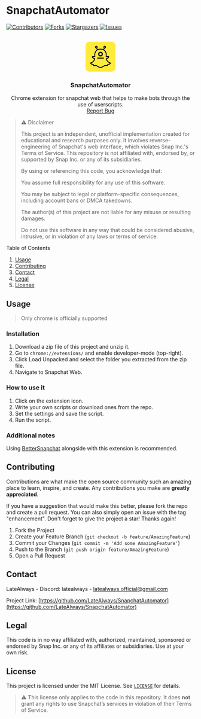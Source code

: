 # SnapchatAutomator

[![Contributors][contributors-shield]][contributors-url]
[![Forks][forks-shield]][forks-url]
[![Stargazers][stars-shield]][stars-url]
[![Issues][issues-shield]][issues-url]



<!-- PROJECT LOGO -->
<br />
<div align="center">
  <a href="https://github.com/LateAlways/SnapchatAutomator">
    <img src="logo.png" alt="Logo" width="80" height="80" style="border-radius: 10px;">
  </a>

<h3 align="center">SnapchatAutomator</h3>

  <p align="center">
    Chrome extension for snapchat web that helps to make bots through the use of userscripts.
    <br /><a href="https://github.com/LateAlways/SnapchatAutomator/issues">Report Bug</a>
  </p>
</div>

>⚠️ Disclaimer
>
>This project is an independent, unofficial implementation created for educational and research purposes only. It involves reverse-engineering of Snapchat's web interface, which violates Snap Inc.'s Terms of Service. This repository is not affiliated with, endorsed by, or supported by Snap Inc. or any of its subsidiaries.
>
>By using or referencing this code, you acknowledge that:
>
>You assume full responsibility for any use of this software.
>
>You may be subject to legal or platform-specific consequences, including account bans or DMCA takedowns.
>
>The author(s) of this project are not liable for any misuse or resulting damages.
>
>Do not use this software in any way that could be considered abusive, intrusive, or in violation of any laws or terms of service.


<!-- TABLE OF CONTENTS -->
<summary>Table of Contents</summary>
<ol>
  <li>
    <a href="#usage">Usage</a>
  </li>
  <li><a href="#contributing">Contributing</a></li>
  <li><a href="#contact">Contact</a></li>
  <li><a href="#legal">Legal</a></li>
  <li><a href="#license">License</a></li>
</ol>

## Usage 
>Only chrome is officially supported
### Installation
1. Download a zip file of this project and unzip it.
2. Go to `chrome://extensions/` and enable developer-mode (top-right).
3. Click Load Unpacked and select the folder you extracted from the zip file.
4. Navigate to Snapchat Web.

### How to use it
1. Click on the extension icon.
2. Write your own scripts or download ones from the repo.
3. Set the settings and save the script.
4. Run the script.

### Additional notes

Using [BetterSnapchat](https://github.com/dclstn/better-snapchat) alongside with this extension is recommended.

## Contributing

Contributions are what make the open source community such an amazing place to learn, inspire, and create. Any contributions you make are **greatly appreciated**.

If you have a suggestion that would make this better, please fork the repo and create a pull request. You can also simply open an issue with the tag "enhancement".
Don't forget to give the project a star! Thanks again!

1. Fork the Project
2. Create your Feature Branch (`git checkout -b feature/AmazingFeature`)
3. Commit your Changes (`git commit -m 'Add some AmazingFeature'`)
4. Push to the Branch (`git push origin feature/AmazingFeature`)
5. Open a Pull Request

## Contact

LateAlways - Discord: latealways - latealways.official@gmail.com

Project Link: [https://github.com/LateAlways/SnapchatAutomator](https://github.com/LateAlways/SnapchatAutomator)

## Legal

This code is in no way affiliated with, authorized, maintained, sponsored or endorsed by Snap Inc. or any of its affiliates or subsidiaries. Use at your own risk.

## License

This project is licensed under the MIT License. See [`LICENSE`](./LICENSE) for details.

> ⚠️ This license only applies to the code in this repository. It does **not** grant any rights to use Snapchat’s services in violation of their Terms of Service.

<!-- MARKDOWN LINKS & IMAGES -->
<!-- https://www.markdownguide.org/basic-syntax/#reference-style-links -->
[contributors-shield]: https://img.shields.io/github/contributors/LateAlways/ti-connect-ce-browser.svg?style=for-the-badge
[contributors-url]: https://github.com/LateAlways/ti-connect-ce-browser/graphs/contributors
[forks-shield]: https://img.shields.io/github/forks/LateAlways/ti-connect-ce-browser.svg?style=for-the-badge
[forks-url]: https://github.com/LateAlways/ti-connect-ce-browser/network/members
[stars-shield]: https://img.shields.io/github/stars/LateAlways/ti-connect-ce-browser.svg?style=for-the-badge
[stars-url]: https://github.com/LateAlways/ti-connect-ce-browser/stargazers
[issues-shield]: https://img.shields.io/github/issues/LateAlways/ti-connect-ce-browser.svg?style=for-the-badge
[issues-url]: https://github.com/LateAlways/ti-connect-ce-browser/issues
